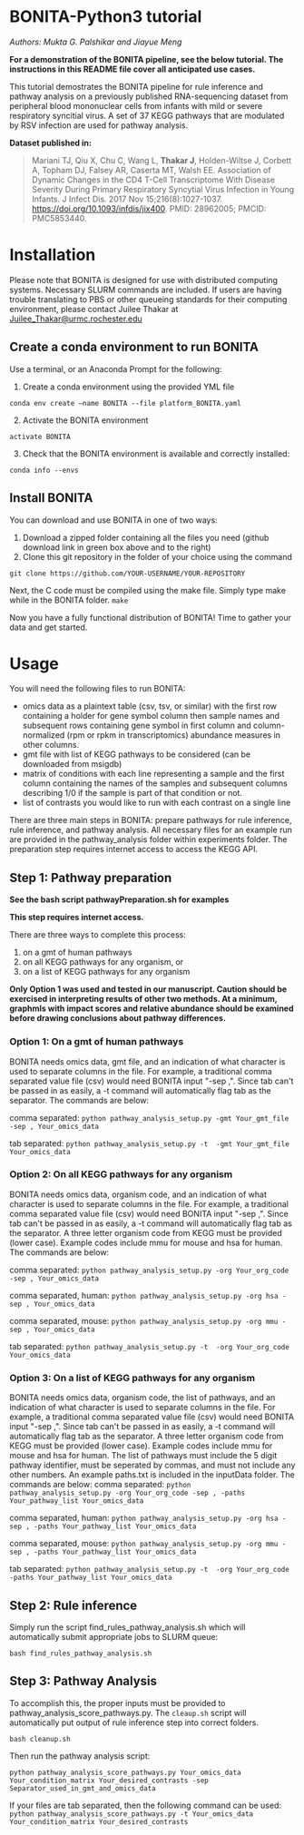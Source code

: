 # BONITA-Python3 tutorial

_Authors: Mukta G. Palshikar and Jiayue Meng_

**For a demonstration of the BONITA pipeline, see the below tutorial. The instructions in this README file cover all anticipated use cases.**

This tutorial demostrates the BONITA pipeline for rule inference and pathway analysis on a previously published RNA-sequencing dataset from peripheral blood mononuclear cells from infants with mild or severe respiratory syncitial virus. A set of 37 KEGG pathways that are modulated by RSV infection are used for pathway analysis.

__Dataset published in:__

> Mariani TJ, Qiu X, Chu C, Wang L, **Thakar J**, Holden-Wiltse J, Corbett A, Topham DJ, Falsey AR, Caserta MT, Walsh EE. Association of Dynamic Changes in the CD4 T-Cell Transcriptome With Disease Severity During Primary Respiratory Syncytial Virus Infection in Young Infants. J Infect Dis. 2017 Nov 15;216(8):1027-1037. https://doi.org/10.1093/infdis/jix400. PMID: 28962005; PMCID: PMC5853440.

# Installation

Please note that BONITA is designed for use with distributed computing systems. Necessary SLURM commands are included. If users are having trouble translating to PBS or other queueing standards for their computing environment, please contact Juilee Thakar at Juilee_Thakar@urmc.rochester.edu

## Create a conda environment to run BONITA

Use a terminal, or an Anaconda Prompt for the following:

1. Create a conda environment using the provided YML file

```conda env create –name BONITA --file platform_BONITA.yaml```

2. Activate the BONITA environment

```activate BONITA```

3. Check that the BONITA environment is available and correctly installed:

```conda info --envs```


## Install BONITA

You can download and use BONITA in one of two ways:
1. Download a zipped folder containing all the files you need (github download link in green box above and to the right)
2. Clone this git repository in the folder of your choice using the command 

```git clone https://github.com/YOUR-USERNAME/YOUR-REPOSITORY```

Next, the C code must be compiled using the make file. Simply type make while in the BONITA folder.
```make```

Now you have a fully functional distribution of BONITA! Time to gather your data and get started. 

# Usage

You will need the following files to run BONITA:
* omics data as a plaintext table (csv, tsv, or similar) with the first row containing a holder for gene symbol column then sample names and subsequent rows containing gene symbol in first column and column-normalized (rpm or rpkm in transcriptomics) abundance measures in other columns. 
* gmt file with list of KEGG pathways to be considered (can be downloaded from msigdb)
* matrix of conditions with each line representing a sample and the first column containing the names of the samples and subsequent columns describing 1/0 if the sample is part of that condition or not. 
* list of contrasts you would like to run with each contrast on a single line

There are three main steps in BONITA: prepare pathways for rule inference, rule inference, and pathway analysis. All necessary files for an example run are provided in the pathway_analysis folder within experiments folder. The preparation step requires internet access to access the KEGG API. 

## Step 1: Pathway preparation

**See the bash script pathwayPreparation.sh for examples**

**This step requires internet access.** 

There are three ways to complete this process: 
1. on a gmt of human pathways
2. on all KEGG pathways for any organism, or
3. on a list of KEGG pathways for any organism

**Only Option 1 was used and tested in our manuscript. Caution should be exercised in interpreting results of other two methods. At a minimum, graphmls with impact scores and relative abundance should be examined before drawing conclusions about pathway differences.**

### Option 1: On a gmt of human pathways

BONITA needs omics data, gmt file, and an indication of what character is used to separate columns in the file. For example, a traditional comma separated value file (csv) would need BONITA input "-sep ,". Since tab can't be passed in as easily, a -t command will automatically flag tab as the separator. The commands are below:

comma separated: ```python pathway_analysis_setup.py -gmt Your_gmt_file -sep , Your_omics_data ```

tab separated: ```python pathway_analysis_setup.py -t  -gmt Your_gmt_file Your_omics_data```

### Option 2: On all KEGG pathways for any organism

BONITA needs omics data, organism code, and an indication of what character is used to separate columns in the file. For example, a traditional comma separated value file (csv) would need BONITA input "-sep ,". Since tab can't be passed in as easily, a -t command will automatically flag tab as the separator. A three letter organism code from KEGG must be provided (lower case). Example codes include mmu for mouse and hsa for human. The commands are below:

comma separated: ```python pathway_analysis_setup.py -org Your_org_code -sep , Your_omics_data ```

comma separated, human: ```python pathway_analysis_setup.py -org hsa -sep , Your_omics_data ```

comma separated, mouse: ```python pathway_analysis_setup.py -org mmu -sep , Your_omics_data ```

tab separated: ```python pathway_analysis_setup.py -t  -org Your_org_code Your_omics_data```

### Option 3: On a list of KEGG pathways for any organism
BONITA needs omics data, organism code, the list of pathways, and an indication of what character is used to separate columns in the file. For example, a traditional comma separated value file (csv) would need BONITA input "-sep ,". Since tab can't be passed in as easily, a -t command will automatically flag tab as the separator. A three letter organism code from KEGG must be provided (lower case). Example codes include mmu for mouse and hsa for human. The list of pathways must include the 5 digit pathway identifier, must be seperated by commas, and must not include any other numbers. An example paths.txt is included in the inputData folder. The commands are below:
comma separated: `python pathway_analysis_setup.py -org Your_org_code -sep , -paths Your_pathway_list Your_omics_data `

comma separated, human: ```python pathway_analysis_setup.py -org hsa -sep , -paths Your_pathway_list Your_omics_data ```

comma separated, mouse: ```python pathway_analysis_setup.py -org mmu -sep , -paths Your_pathway_list Your_omics_data ```

tab separated: ```python pathway_analysis_setup.py -t  -org Your_org_code -paths Your_pathway_list Your_omics_data```

## Step 2: Rule inference

Simply run the script find_rules_pathway_analysis.sh which will automatically submit appropriate jobs to SLURM queue:

```bash find_rules_pathway_analysis.sh```

## Step 3: Pathway Analysis

To accomplish this, the proper inputs must be provided to pathway_analysis_score_pathways.py. The `cleaup.sh` script will automatically put output of rule inference step into correct folders. 

```bash cleanup.sh```

Then run the pathway analysis script:

```python pathway_analysis_score_pathways.py Your_omics_data Your_condition_matrix Your_desired_contrasts -sep Separator_used_in_gmt_and_omics_data```

If your files are tab separated, then the following command can be used: ```python pathway_analysis_score_pathways.py -t Your_omics_data Your_condition_matrix Your_desired_contrasts```
